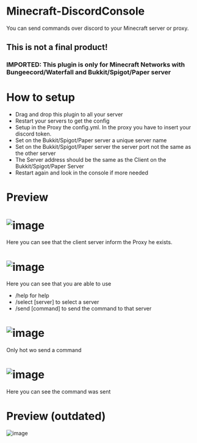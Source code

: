 # Minecraft-DiscordConsole
You can send commands over discord to your Minecraft server or proxy.

## This is not a final product!

### IMPORTED: This plugin is only for Minecraft Networks with Bungeecord/Waterfall and Bukkit/Spigot/Paper server

# How to setup
- Drag and drop this plugin to all your server
- Restart your servers to get the config
- Setup in the Proxy the config.yml. In the proxy you have to insert your discord token.
- Set on the Bukkit/Spigot/Paper server a unique server name
- Set on the Bukkit/Spigot/Paper server the server port not the same as the other server
- The Server address should be the same as the Client on the Bukkit/Spigot/Paper Server
- Restart again and look in the console if more needed

# Preview
# ![image](https://cloud.rakutt.eu/s/ef7BmecoNSBP7fX/preview)
Here you can see that the client server inform the Proxy he exists.
# ![image](https://cloud.rakutt.eu/s/2Jb3HnBjfkJckoB/preview)
Here you can see that you are able to use
- /help for help
- /select [server] to select a server
- /send [command] to send the command to that server
# ![image](https://cloud.rakutt.eu/s/5gFoQHSMdxLbzBN/preview)
Only hot wo send a command
# ![image](https://cloud.rakutt.eu/s/HsqFpCLsr4LcBMa/preview)
Here you can see the command was sent


# Preview (outdated)
![image](https://cloud.rakutt.eu/s/TYJ9pZnNy5i3SXa/preview)